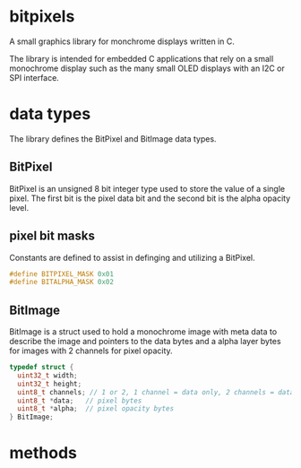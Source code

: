 # bitpixels

A small graphics library for monchrome displays written in C.

The library is intended for embedded C applications that rely on 
a small monochrome display such as the many small OLED displays 
with an I2C or SPI interface.

# data types

The library defines the BitPixel and BitImage data types.


## BitPixel

BitPixel is an unsigned 8 bit integer type used to store the value 
of a single pixel. The first bit is the pixel data bit and the 
second bit is the alpha opacity level.


## pixel bit masks

Constants are defined to assist in definging and utilizing a BitPixel.

```c
#define BITPIXEL_MASK 0x01
#define BITALPHA_MASK 0x02
```


## BitImage

BitImage is a struct used to hold a monochrome image with meta 
data to describe the image and pointers to the data bytes and 
a alpha layer bytes for images with 2 channels for pixel opacity.

```c
typedef struct {
  uint32_t width;
  uint32_t height;
  uint8_t channels; // 1 or 2, 1 channel = data only, 2 channels = data + alpha
  uint8_t *data;   // pixel bytes
  uint8_t *alpha;  // pixel opacity bytes
} BitImage;
```


# methods


